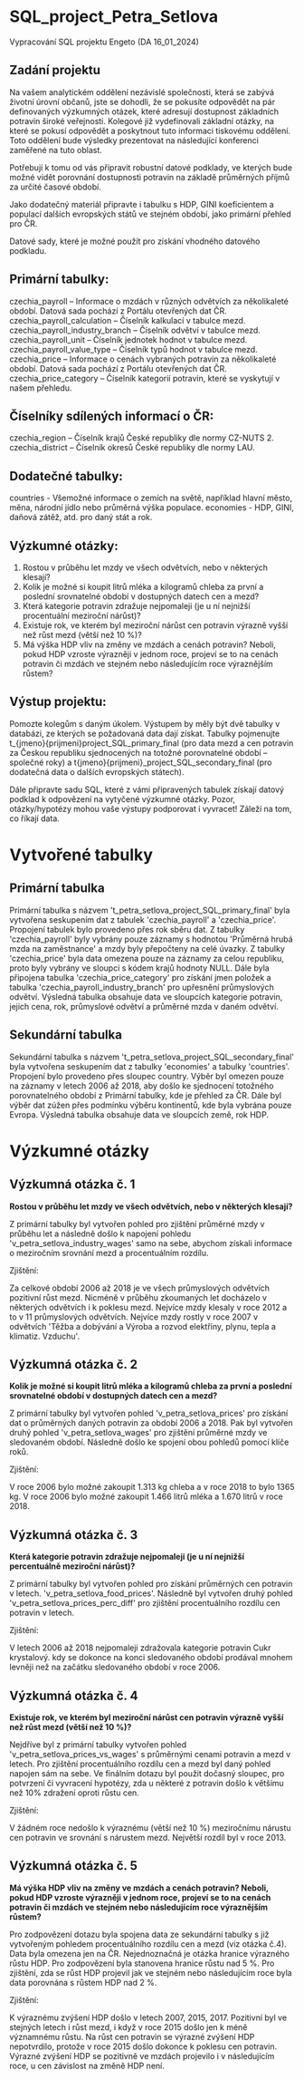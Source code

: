 # SQL_project_Petra_Setlova
Vypracování SQL projektu Engeto (DA 16_01_2024)

## Zadání projektu
Na vašem analytickém oddělení nezávislé společnosti, která se zabývá životní úrovní občanů, jste se dohodli, že se pokusíte odpovědět na pár definovaných výzkumných otázek, které adresují dostupnost základních potravin široké veřejnosti. Kolegové již vydefinovali základní otázky, na které se pokusí odpovědět a poskytnout tuto informaci tiskovému oddělení. Toto oddělení bude výsledky prezentovat na následující konferenci zaměřené na tuto oblast.

Potřebují k tomu od vás připravit robustní datové podklady, ve kterých bude možné vidět porovnání dostupnosti potravin na základě průměrných příjmů za určité časové období.

Jako dodatečný materiál připravte i tabulku s HDP, GINI koeficientem a populací dalších evropských států ve stejném období, jako primární přehled pro ČR.

Datové sady, které je možné použít pro získání vhodného datového podkladu.

## Primární tabulky:
czechia_payroll – Informace o mzdách v různých odvětvích za několikaleté období. Datová sada pochází z Portálu otevřených dat ČR. 
czechia_payroll_calculation – Číselník kalkulací v tabulce mezd. czechia_payroll_industry_branch – Číselník odvětví v tabulce mezd. czechia_payroll_unit – Číselník jednotek hodnot v tabulce mezd. czechia_payroll_value_type – Číselník typů hodnot v tabulce mezd. 
czechia_price – Informace o cenách vybraných potravin za několikaleté období. Datová sada pochází z Portálu otevřených dat ČR. 
czechia_price_category – Číselník kategorií potravin, které se vyskytují v našem přehledu.

## Číselníky sdílených informací o ČR:
czechia_region – Číselník krajů České republiky dle normy CZ-NUTS 2. 
czechia_district – Číselník okresů České republiky dle normy LAU.

## Dodatečné tabulky:
countries - Všemožné informace o zemích na světě, například hlavní město, měna, národní jídlo nebo průměrná výška populace. 
economies - HDP, GINI, daňová zátěž, atd. pro daný stát a rok.

## Výzkumné otázky:
1.	Rostou v průběhu let mzdy ve všech odvětvích, nebo v některých klesají?
2.	Kolik je možné si koupit litrů mléka a kilogramů chleba za první a poslední srovnatelné období v dostupných datech cen a mezd?
3.	Která kategorie potravin zdražuje nejpomaleji (je u ní nejnižší procentuální meziroční nárůst)?
4.	Existuje rok, ve kterém byl meziroční nárůst cen potravin výrazně vyšší než růst mezd (větší než 10 %)?
5.	Má výška HDP vliv na změny ve mzdách a cenách potravin? Neboli, pokud HDP vzroste výrazněji v jednom roce, projeví se to na cenách potravin či mzdách ve stejném nebo následujícím roce výraznějším růstem?

## Výstup projektu:
Pomozte kolegům s daným úkolem. Výstupem by měly být dvě tabulky v databázi, ze kterých se požadovaná data dají získat. Tabulky pojmenujte t_{jmeno}{prijmeni}project_SQL_primary_final (pro data mezd a cen potravin za Českou republiku sjednocených na totožné porovnatelné období – společné roky) a t{jmeno}{prijmeni}_project_SQL_secondary_final (pro dodatečná data o dalších evropských státech).

Dále připravte sadu SQL, které z vámi připravených tabulek získají datový podklad k odpovězení na vytyčené výzkumné otázky. Pozor, otázky/hypotézy mohou vaše výstupy podporovat i vyvracet! Záleží na tom, co říkají data.

# Vytvořené tabulky
## Primární tabulka

Primární tabulka s názvem 't_petra_setlova_project_SQL_primary_final' byla vytvořena seskupením dat z tabulek 'czechia_payroll' a 'czechia_price'. Propojení tabulek bylo provedeno přes rok sběru dat. Z tabulky 'czechia_payroll' byly vybrány pouze záznamy s hodnotou 'Průměrná hrubá mzda na zaměstnance' a mzdy byly přepočteny na celé úvazky. Z tabulky 'czechia_price' byla data omezena pouze na záznamy za celou republiku, proto byly vybrány ve sloupci s kódem krajů hodnoty NULL. Dále byla připojena tabulka 'czechia_price_category' pro získání jmen položek a tabulka 'czechia_payroll_industry_branch' pro upřesnění průmyslových odvětví. Výsledná tabulka obsahuje data ve sloupcích kategorie potravin, jejich cena, rok, průmyslové odvětví a průměrné mzda v daném odvětví.

## Sekundární tabulka
Sekundární tabulka s názvem 't_petra_setlova_project_SQL_secondary_final' byla vytvořena seskupením dat z tabulky 'economies' a tabulky 'countries'. Propojení bylo provedeno přes sloupec country. Výběr byl omezen pouze na záznamy v letech 2006 až 2018, aby došlo ke sjednocení totožného porovnatelného období z Primární tabulky, kde je přehled za ČR. Dále byl výběr dat zúžen přes podmínku výběru kontinentů, kde byla vybrána pouze Evropa. Výsledná tabulka obsahuje data ve sloupcích země, rok HDP.

# Výzkumné otázky
## Výzkumná otázka č. 1

__Rostou v průběhu let mzdy ve všech odvětvích, nebo v některých klesají?__

Z primární tabulky byl vytvořen pohled pro zjištění průměrné mzdy v průběhu let a následně došlo k napojení pohledu 'v_petra_setlova_industry_wages' samo na sebe, abychom získali informace o meziročním srovnání mezd a procentuálním rozdílu.

Zjištění: 

Za celkové období 2006 až 2018 je ve všech průmyslových odvětvích pozitivní růst mezd. Nicméně v průběhu zkoumaných let docházelo v některých odvětvích i k poklesu mezd. Nejvíce mzdy klesaly v roce 2012 a to v 11 průmyslových odvětvích. Nejvíce mzdy rostly v roce 2007 v odvětvích 'Těžba a dobývání a Výroba a rozvod elektřiny, plynu, tepla a klimatiz. Vzduchu'.

## Výzkumná otázka č. 2

__Kolik je možné si koupit litrů mléka a kilogramů chleba za první a poslední srovnatelné období v dostupných datech cen a mezd?__

Z primární tabulky byl vytvořen pohled 'v_petra_setlova_prices' pro získání dat o průměrných daných potravin za období 2006 a 2018. Pak byl vytvořen druhý pohled 'v_petra_setlova_wages' pro zjištění průměrné mzdy ve sledovaném období. Následně došlo ke spojení obou pohledů pomocí klíče roků.

Zjištění: 

V roce 2006 bylo možné zakoupit 1.313 kg chleba a v roce 2018 to bylo 1365 kg. V roce 2006 bylo možné zakoupit 1.466 litrů mléka a 1.670 litrů v roce 2018.

## Výzkumná otázka č. 3

__Která kategorie potravin zdražuje nejpomaleji (je u ní nejnižší percentuálně meziroční nárůst)?__

Z primární tabulky byl vytvořen pohled pro získání průměrných cen potravin v letech.  'v_petra_setlova_food_prices'. Následně byl vytvořen druhý pohled 'v_petra_setlova_prices_perc_diff' pro zjištění procentuálního rozdílu cen potravin v letech.

Zjištění: 

V letech 2006 až 2018 nejpomaleji zdražovala kategorie potravin Cukr krystalový. kdy se dokonce na konci sledovaného období prodával mnohem levněji než na začátku sledovaného období v roce 2006.

## Výzkumná otázka č. 4
__Existuje rok, ve kterém byl meziroční nárůst cen potravin výrazně vyšší než růst mezd
(větší než 10 %)?__

Nejdříve byl z primární tabulky vytvořen pohled 'v_petra_setlova_prices_vs_wages' s průměrnými cenami potravin a mezd v letech. Pro zjištění procentuálního rozdílu cen a mezd byl daný pohled napojen sám na sebe. Ve finálním dotazu byl použit dočasný sloupec, pro potvrzení či vyvracení hypotézy, zda u některé z potravin došlo k většímu než 10% zdražení oproti růstu cen.

Zjištění: 

V žádném roce nedošlo k výraznému (větší než 10 %) meziročnímu nárustu cen potravin ve srovnání s nárustem mezd. Největší rozdíl byl v roce 2013.

## Výzkumná otázka č. 5

__Má výška HDP vliv na změny ve mzdách a cenách potravin? Neboli, pokud HDP vzroste výrazněji v jednom roce, projeví se to na cenách potravin či mzdách ve stejném nebo následujícím roce výraznějším růstem?__

Pro zodpovězení dotazu byla spojena data ze sekundární tabulky s již vytvořeným pohledem procentuálního rozdílu cen a mezd (viz otázka č.4). Data byla omezena jen na ČR. Nejednoznačná je otázka hranice výrazného růstu HDP. Pro zodpovězení byla stanovena hranice růstu nad 5 %. Pro zjištění, zda se růst HDP projevil jak ve stejném nebo následujícím roce byla data porovnána s růstem HDP nad 2 %.

Zjištění: 

K výraznému zvýšení HDP došlo v letech 2007, 2015, 2017. Pozitivní byl ve stejných letech i růst mezd, i když v roce 2015 došlo jen k méně významnému růstu. Na růst cen potravin se výrazné zvýšení HDP nepotvrdilo, protože v roce 2015 došlo dokonce k poklesu cen potravin. Výrazné zvýšení HDP se pozitivně ve mzdách projevilo i v následujícím roce, u cen závislost na změně HDP není.




